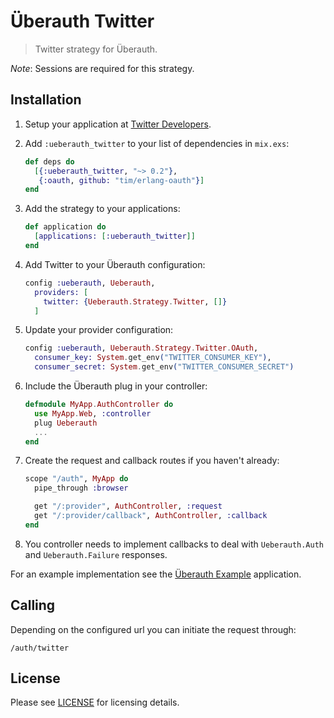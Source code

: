 # Überauth Twitter

> Twitter strategy for Überauth.

_Note_: Sessions are required for this strategy.

## Installation

1. Setup your application at [Twitter Developers](https://dev.twitter.com/).

1. Add `:ueberauth_twitter` to your list of dependencies in `mix.exs`:

    ```elixir
    def deps do
      [{:ueberauth_twitter, "~> 0.2"},
       {:oauth, github: "tim/erlang-oauth"}]
    end
    ```

1. Add the strategy to your applications:

    ```elixir
    def application do
      [applications: [:ueberauth_twitter]]
    end
    ```

1. Add Twitter to your Überauth configuration:

    ```elixir
    config :ueberauth, Ueberauth,
      providers: [
        twitter: {Ueberauth.Strategy.Twitter, []}
      ]
    ```

1.  Update your provider configuration:

    ```elixir
    config :ueberauth, Ueberauth.Strategy.Twitter.OAuth,
      consumer_key: System.get_env("TWITTER_CONSUMER_KEY"),
      consumer_secret: System.get_env("TWITTER_CONSUMER_SECRET")
    ```

1.  Include the Überauth plug in your controller:

    ```elixir
    defmodule MyApp.AuthController do
      use MyApp.Web, :controller
      plug Ueberauth
      ...
    end
    ```

1.  Create the request and callback routes if you haven't already:

    ```elixir
    scope "/auth", MyApp do
      pipe_through :browser

      get "/:provider", AuthController, :request
      get "/:provider/callback", AuthController, :callback
    end
    ```

1. You controller needs to implement callbacks to deal with `Ueberauth.Auth` and `Ueberauth.Failure` responses.

For an example implementation see the [Überauth Example](https://github.com/ueberauth/ueberauth_example) application.

## Calling

Depending on the configured url you can initiate the request through:

    /auth/twitter

## License

Please see [LICENSE](https://github.com/ueberauth/ueberauth_twitter/blob/master/LICENSE) for licensing details.

